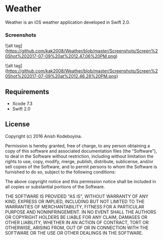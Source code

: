 # Weather

Weather is an iOS weather application developed in Swift 2.0.  

### Screenshots

![alt tag] (https://github.com/kak2008/Weather/blob/master/Screenshots/Screen%20Shot%202017-07-09%20at%2012.47.06%20PM.png)

![alt tag] (https://github.com/kak2008/Weather/blob/master/Screenshots/Screen%20Shot%202017-07-09%20at%2012.46.28%20PM.png)

## Requirements
* Xcode 7.3
* Swift 2.0

## License
Copyright (c) 2016 Anish Kodeboyina.

Permission is hereby granted, free of charge, to any person obtaining a copy of this software and associated documentation files (the "Software"), to deal in the Software without restriction, including without limitation the rights to use, copy, modify, merge, publish, distribute, sublicense, and/or sell copies of the Software, and to permit persons to whom the Software is furnished to do so, subject to the following conditions:

The above copyright notice and this permission notice shall be included in all copies or substantial portions of the Software.

THE SOFTWARE IS PROVIDED "AS IS", WITHOUT WARRANTY OF ANY KIND, EXPRESS OR IMPLIED, INCLUDING BUT NOT LIMITED TO THE WARRANTIES OF MERCHANTABILITY, FITNESS FOR A PARTICULAR PURPOSE AND NONINFRINGEMENT. IN NO EVENT SHALL THE AUTHORS OR COPYRIGHT HOLDERS BE LIABLE FOR ANY CLAIM, DAMAGES OR OTHER LIABILITY, WHETHER IN AN ACTION OF CONTRACT, TORT OR OTHERWISE, ARISING FROM, OUT OF OR IN CONNECTION WITH THE SOFTWARE OR THE USE OR OTHER DEALINGS IN THE SOFTWARE.
